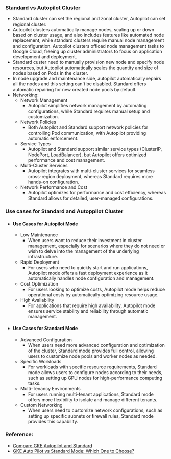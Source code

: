 ### Standard vs Autopilot Cluster
- Standard cluster can set the regional and zonal cluster,
  Autopilot can set regional cluster.
- Autopilot clusters automatically manage nodes, scaling up or down based on cluster usage, and also includes features like automated node replacement, while standard clusters require manual node management and configuration. Autopilot clusters offload node management tasks to Google Cloud, freeing up cluster administrators to focus on application development and deployment.
- Standard custer need to manually provision new node and specify node resources, but Autopilot automatically scales the quantity and size of nodes based on Pods in the cluster.
- In node upgrade and maintenance side, autopilot automatically repairs all the nodes and this setting can't be disabled. Standard offers automatic repairing for new created node pools by default.
- Networking:
    - Network Management
      - Autopilot simplifies network management by automating configurations, while Standard requires manual setup and customization.
    - Network Policies
        - Both Autopilot and Standard support network policies for controlling Pod communication, with Autopilot providing automatic enforcement.
    - Service Types
      - Autopilot and Standard support similar service types (ClusterIP, NodePort, LoadBalancer), but Autopilot offers optimized performance and cost management.
    - Multi-Cluster Services
      - Autopilot integrates with multi-cluster services for seamless cross-region deployment, whereas Standard requires more hands-on configuration.
    - Network Performance and Cost
      - Autopilot optimizes for performance and cost efficiency, whereas Standard allows for detailed, user-managed configurations.
  

### Use cases for Standard and Autoppilot Cluster
- #### Use Cases for Autopilot Mode
  - Low Maintenance
    - When users want to reduce their investment in cluster management, especially for scenarios where they do not need or wish to delve into the management of the underlying infrastructure.
  - Rapid Deployment
    - For users who need to quickly start and run applications, Autopilot mode offers a fast deployment experience as it automatically handles node configuration and management.
  - Cost Optimization
      - For users looking to optimize costs, Autopilot mode helps reduce operational costs by automatically optimizing resource usage.
  - High Availability
      - For applications that require high availability, Autopilot mode ensures service stability and reliability through automatic management.

- #### Use Cases for Standard Mode
    - Advanced Configuration
      - When users need more advanced configuration and optimization of the cluster, Standard mode provides full control, allowing users to customize node pools and worker nodes as needed.
    - Specific Workloads
      - For workloads with specific resource requirements, Standard mode allows users to configure nodes according to their needs, such as setting up GPU nodes for high-performance computing tasks.
    - Multi-Tenancy Environments
      - For users running multi-tenant applications, Standard mode offers more flexibility to isolate and manage different tenants.
    - Custom Networking
      - When users need to customize network configurations, such as setting up specific subnets or firewall rules, Standard mode provides this capability.

### Reference:
- [Compare GKE Autopilot and Standard](https://cloud.google.com/kubernetes-engine/docs/resources/autopilot-standard-feature-comparison)
- [GKE Auto Pilot vs Standard Mode: Which One to Choose?](https://medium.com/@kessilerrodrigues/gke-auto-pilot-vs-standard-mode-which-one-to-choose-ffe80165b753)
  

